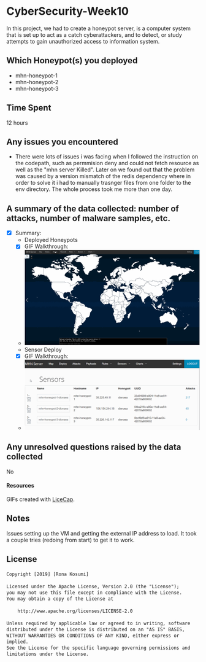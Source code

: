 # CyberSecurity-Week10
In this project, we had to create a honeypot server, is a computer system that is set up to act as a catch cyberattackers, and to detect, or study attempts to gain unauthorized access to information system.

## Which Honeypot(s) you deployed
- mhn-honeypot-1
- mhn-honeypot-2
- mhn-honeypot-3
## Time Spent 
 12 hours 
## Any issues you encountered
 - There were lots of issues i was facing when I followed the instruction on the codepath, such as permmision deny and could not fetch resource as well as the "mhn server Killed". Later on we found out that the problem was caused by a version mismatch of the redis dependency where in order to solve it i had to manually trasnger files from one folder to the env directory. The whole process took me more than one day. 

## A summary of the data collected: number of attacks, number of malware samples, etc.
- [x] Summary:
   - Deployed Honeypots
   - [x] GIF Walkthrough: 
   - <img src='week10.gif' width='' alt='' />
   - Sensor Deploy
   - [x] GIF Walkthrough: 
   - <img src='week10ss.gif' width='' alt='' />
   
## Any unresolved questions raised by the data collected
 No
 
#### Resources

GIFs created with [LiceCap](http://www.cockos.com/licecap/).

## Notes

Issues setting up the VM and getting the external IP address to load. It took a couple tries (redoing from start) to get it to work.

## License

    Copyright [2019] [Rona Kosumi]

    Licensed under the Apache License, Version 2.0 (the "License");
    you may not use this file except in compliance with the License.
    You may obtain a copy of the License at

        http://www.apache.org/licenses/LICENSE-2.0

    Unless required by applicable law or agreed to in writing, software
    distributed under the License is distributed on an "AS IS" BASIS,
    WITHOUT WARRANTIES OR CONDITIONS OF ANY KIND, either express or implied.
    See the License for the specific language governing permissions and
    limitations under the License.
 

